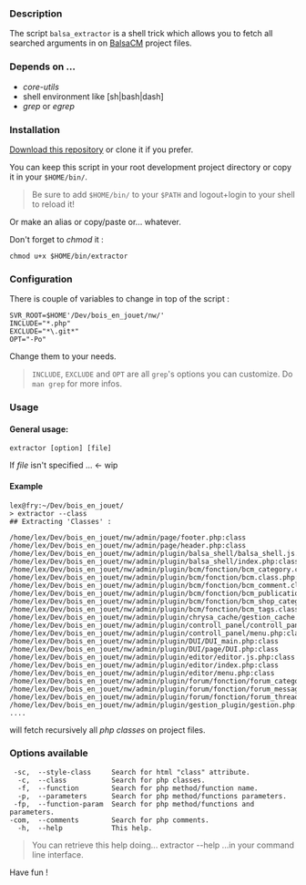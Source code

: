 ### Description

The script `balsa_extractor` is a shell trick which allows you to fetch all searched arguments in on [BalsaCM]() project files.

### Depends on ...

* _core-utils_
* shell environment like \[sh|bash|dash\]
* _grep_ or _egrep_ 

### Installation

[Download this repository](http://lab.thomaslleixa.fr/balsa_extractor/repository/archive) or clone it if you prefer.

You can keep this script in your root development project directory or copy it in your `$HOME/bin/`.

> Be sure to add `$HOME/bin/` to your `$PATH` and logout+login to your shell to reload it!

Or make an alias or copy/paste or... whatever.

Don't forget to _chmod_ it :

    chmod u+x $HOME/bin/extractor
  
### Configuration

There is couple of variables to change in top of the script :

    SVR_ROOT=$HOME'/Dev/bois_en_jouet/nw/'
    INCLUDE="*.php"
    EXCLUDE="*\.git*"
    OPT="-Po"

Change them to your needs.

> `INCLUDE`, `EXCLUDE` and `OPT` are all `grep`'s options you can customize. Do `man grep` for more infos.

### Usage

#### General usage:

    extractor [option] [file]
  
If _file_ isn't specified ...  ← wip

#### Example

    lex@fry:~/Dev/bois_en_jouet/
    > extractor --class
    ## Extracting 'Classes' :

    /home/lex/Dev/bois_en_jouet/nw/admin/page/footer.php:class
    /home/lex/Dev/bois_en_jouet/nw/admin/page/header.php:class
    /home/lex/Dev/bois_en_jouet/nw/admin/plugin/balsa_shell/balsa_shell.js.php:class
    /home/lex/Dev/bois_en_jouet/nw/admin/plugin/balsa_shell/index.php:class
    /home/lex/Dev/bois_en_jouet/nw/admin/plugin/bcm/fonction/bcm_category.class.php:class
    /home/lex/Dev/bois_en_jouet/nw/admin/plugin/bcm/fonction/bcm.class.php:class
    /home/lex/Dev/bois_en_jouet/nw/admin/plugin/bcm/fonction/bcm_comment.class.php:class
    /home/lex/Dev/bois_en_jouet/nw/admin/plugin/bcm/fonction/bcm_publication.class.php:class
    /home/lex/Dev/bois_en_jouet/nw/admin/plugin/bcm/fonction/bcm_shop_category.class.php:class
    /home/lex/Dev/bois_en_jouet/nw/admin/plugin/bcm/fonction/bcm_tags.class.php:class
    /home/lex/Dev/bois_en_jouet/nw/admin/plugin/chrysa_cache/gestion_cache.php:class
    /home/lex/Dev/bois_en_jouet/nw/admin/plugin/controll_panel/controll_panel.php:class
    /home/lex/Dev/bois_en_jouet/nw/admin/plugin/controll_panel/menu.php:class
    /home/lex/Dev/bois_en_jouet/nw/admin/plugin/DUI/DUI_main.php:class
    /home/lex/Dev/bois_en_jouet/nw/admin/plugin/DUI/page/DUI.php:class
    /home/lex/Dev/bois_en_jouet/nw/admin/plugin/editor/editor.js.php:class
    /home/lex/Dev/bois_en_jouet/nw/admin/plugin/editor/index.php:class
    /home/lex/Dev/bois_en_jouet/nw/admin/plugin/editor/menu.php:class
    /home/lex/Dev/bois_en_jouet/nw/admin/plugin/forum/fonction/forum_categories.class.php:class
    /home/lex/Dev/bois_en_jouet/nw/admin/plugin/forum/fonction/forum_message.class.php:class
    /home/lex/Dev/bois_en_jouet/nw/admin/plugin/forum/fonction/forum_thread.class.php:class
    /home/lex/Dev/bois_en_jouet/nw/admin/plugin/gestion_plugin/gestion.php:class
    ....    

will fetch recursively all _php classes_ on project files. 

### Options available
  
     -sc,  --style-class     Search for html "class" attribute.
      -c,  --class           Search for php classes.
      -f,  --function        Search for php method/function name.
      -p,  --parameters      Search for php method/functions parameters.
     -fp,  --function-param  Search for php method/functions and parameters.
    -com,  --comments        Search for php comments.
      -h,  --help            This help.
  

> You can retrieve this help doing...
>     extractor --help
> ...in your command line interface.

Have fun !
